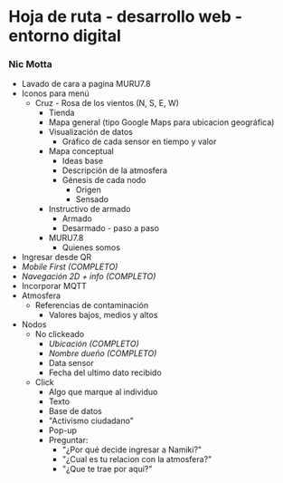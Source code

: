 # Hoja de ruta - desarrollo web - entorno digital
### Nic Motta

- Lavado de cara a pagina MURU7.8 
- Iconos para menú
  - Cruz - Rosa de los vientos (N, S, E, W) 
    - Tienda
    - Mapa general (tipo Google Maps para ubicacion geográfica)
    - Visualización de datos
      - Gráfico de cada sensor en tiempo y valor
    - Mapa conceptual
      - Ideas base
      - Descripción de la atmosfera
      - Génesis de cada nodo
          - Origen
          - Sensado
    - Instructivo de armado
      - Armado 
      - Desarmado - paso a paso
    - MURU7.8 
      - Quienes somos
- Ingresar desde QR
- *Mobile First (COMPLETO)*
- *Navegación 2D + info (COMPLETO)*
- Incorporar MQTT
- Atmosfera 
  - Referencias de contaminación
    - Valores bajos, medios y altos 
- Nodos
  - No clickeado
    - *Ubicación (COMPLETO)*
    - *Nombre dueño (COMPLETO)*
    - Data sensor
    - Fecha del ultimo dato recibido
  - Click
    - Algo que marque al individuo
    - Texto
    - Base de datos
    - "Activismo ciudadano"
    - Pop-up
    - Preguntar:
      - "¿Por qué decide ingresar a Namiki?" 
      - "¿Cual es tu relacion con la atmosfera?" 
      - "¿Que te trae por aqui?"
